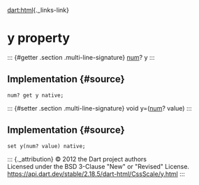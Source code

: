 [dart:html](../../dart-html/dart-html-library){._links-link}

y property
==========

::: {#getter .section .multi-line-signature}
[num](../../dart-core/num-class)? y
:::

Implementation {#source}
--------------

``` {.language-dart data-language="dart"}
num? get y native;
```

::: {#setter .section .multi-line-signature}
void y=([num](../../dart-core/num-class)? value)
:::

Implementation {#source}
--------------

``` {.language-dart data-language="dart"}
set y(num? value) native;
```

::: {._attribution}
© 2012 the Dart project authors\
Licensed under the BSD 3-Clause \"New\" or \"Revised\" License.\
<https://api.dart.dev/stable/2.18.5/dart-html/CssScale/y.html>
:::
